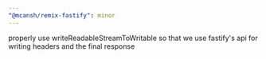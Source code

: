 ```yaml
---
"@mcansh/remix-fastify": minor
---
```


properly use writeReadableStreamToWritable so that we use fastify's api for writing headers and the final response
